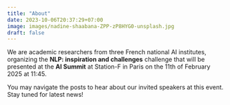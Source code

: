 ```yaml
---
title: "About"
date: 2023-10-06T20:37:29+07:00
image: images/nadine-shaabana-ZPP-zP8HYG0-unsplash.jpg
draft: false
---
```


We are academic researchers from three French national AI institutes, organizing the
**NLP: inspiration and challenges** challenge that will be presented at the
**AI Summit** at Station-F in Paris on the 11th of February 2025 at 11:45.

You may navigate the posts to hear about our invited speakers at this event.
Stay tuned for latest news!

